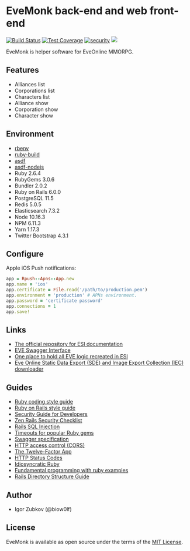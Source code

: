 # EveMonk back-end and web front-end

[![Build Status](https://travis-ci.org/evemonk/evemonk.svg?branch=master)](https://travis-ci.org/evemonk/evemonk)
[![Test Coverage](https://codeclimate.com/github/evemonk/evemonk/badges/coverage.svg)](https://codeclimate.com/github/evemonk/evemonk/coverage)
[![security](https://hakiri.io/github/evemonk/evemonk/master.svg)](https://hakiri.io/github/evemonk/evemonk/master)
[![](https://images.microbadger.com/badges/image/biow0lf/evemonk.svg)](https://microbadger.com/images/biow0lf/evemonk)

EveMonk is helper software for EveOnline MMORPG.

## Features

* Alliances list
* Corporations list
* Characters list
* Alliance show
* Corporation show
* Character show

## Environment

* [rbenv](https://github.com/rbenv/rbenv)
* [ruby-build](https://github.com/rbenv/ruby-build)
* [asdf](https://github.com/asdf-vm/asdf)
* [asdf-nodejs](https://github.com/asdf-vm/asdf-nodejs)
* Ruby 2.6.4
* RubyGems 3.0.6
* Bundler 2.0.2
* Ruby on Rails 6.0.0
* PostgreSQL 11.5
* Redis 5.0.5
* Elasticsearch 7.3.2
* Node 10.16.3
* NPM 6.11.3
* Yarn 1.17.3
* Twitter Bootstrap 4.3.1

## Configure

Apple iOS Push notifications:

```ruby
app = Rpush::Apns::App.new
app.name = 'ios'
app.certificate = File.read('/path/to/production.pem')
app.environment = 'production' # APNs environment.
app.password = 'certificate password'
app.connections = 1
app.save!
```

## Links

* [The official repository for ESI documentation](https://github.com/esi/esi-docs)
* [EVE Swagger Interface](https://esi.evetech.net/ui/?datasource=tranquility)
* [One place to hold all EVE logic recreated in ESI](https://github.com/esi/eve-glue)
* [Eve Online Static Data Export (SDE) and Image Export Collection (IEC) downloader](https://github.com/evemonk/eveonline-sde-iec-downloader)

## Guides

* [Ruby coding style guide](https://github.com/bbatsov/ruby-style-guide)
* [Ruby on Rails style guide](https://github.com/bbatsov/rails-style-guide)
* [Security Guide for Developers](https://github.com/FallibleInc/security-guide-for-developers)
* [Zen Rails Security Checklist](https://github.com/brunofacca/zen-rails-security-checklist)
* [Rails SQL Injection](http://rails-sqli.org)
* [Timeouts for popular Ruby gems](https://github.com/ankane/the-ultimate-guide-to-ruby-timeouts)
* [Swagger specification](http://swagger.io/specification/)
* [HTTP access control (CORS)](https://developer.mozilla.org/en-US/docs/Web/HTTP/Access_control_CORS)
* [The Twelve-Factor App](https://12factor.net/)
* [HTTP Status Codes](https://httpstatuses.com)
* [Idiosyncratic Ruby](https://github.com/janlelis/idiosyncratic-ruby.com)
* [Fundamental programming with ruby examples](https://github.com/khusnetdinov/ruby.fundamental)
* [Rails Directory Structure Guide](https://github.com/jwipeout/rails-directory-structure-guide)

## Author

* Igor Zubkov (@biow0lf)

## License

EveMonk is available as open source under the terms of the [MIT License](http://opensource.org/licenses/MIT).
